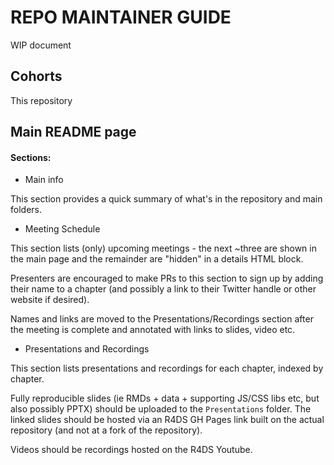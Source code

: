 # REPO MAINTAINER GUIDE

WIP document

## Cohorts

This repository 

## Main README page

#### Sections: 

- Main info

This section provides a quick summary of what's in the repository and main folders.

- Meeting Schedule

This section lists (only) upcoming meetings - the next ~three are shown in the main page and the remainder are "hidden" in a details HTML block. 

Presenters are encouraged to make PRs to this section to sign up by adding their name to a chapter (and possibly a link to their Twitter handle or other website if desired).

Names and links are moved to the Presentations/Recordings section after the meeting is complete and annotated with links to slides, video etc. 

- Presentations and Recordings

This section lists presentations and recordings for each chapter, indexed by chapter.

Fully reproducible slides (ie RMDs + data + supporting JS/CSS libs etc, but also possibly PPTX) should be uploaded to the `Presentations` folder. The linked slides should be hosted via an R4DS GH Pages link built on the actual repository (and not at a fork of the repository). 

Videos should be recordings hosted on the R4DS Youtube. 

